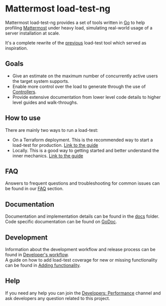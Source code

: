 # Mattermost load-test-ng

Mattermost load-test-ng provides a set of tools written in [Go](https://golang.org/) to help profiling [Mattermost](https://github.com/mattermost/mattermost-server) under heavy load, simulating real-world usage of a server installation at scale.

It's a complete rewrite of the [previous](https://github.com/mattermost/mattermost-load-test) load-test tool which served as inspiration.

## Goals

- Give an estimate on the maximum number of concurrently active users the target system supports.
- Enable more control over the load to generate through the use of [Controllers](docs/controllers.md).
- Provide extensive documentation from lower level code details to higher level guides and walk-throughs.

## How to use

There are mainly two ways to run a load-test:

- On a Terraform deployment. This is the recommended way to start a load-test for production. [Link to the guide](docs/terraform_loadtest.md)
- Locally. This is a good way to getting started and better understand the inner mechanics. [Link to the guide](docs/local_loadtest.md)

## FAQ

Answers to frequent questions and troubleshooting for common issues can be found in our [FAQ](docs/faq.md) section.

## Documentation

Documentation and implementation details can be found in the [docs](docs/) folder.  
Code specific documentation can be found on [GoDoc](https://godoc.org/github.com/mattermost/mattermost-load-test-ng).

## Development

Information about the development workflow and release process can be found in [Developer's workflow](docs/developing.md).  
A guide on how to add load-test coverage for new or missing functionality can be found in [Adding functionality](docs/coverage.md).  

## Help

If you need any help you can join the [Developers: Performance](https://community.mattermost.com/core/channels/developers-performance) channel and ask developers any question related to this project.

